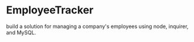 # EmployeeTracker
build a solution for managing a company's employees using node, inquirer, and MySQL.
